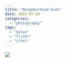 ```yaml
---
title: "Neighborhood Kids"
date: 2015-07-05
categories: 
  - "photography"
tags: 
  - "dylan"
  - "flickr"
  - "ifttt"
---
```


![](https://farm1.staticflickr.com/392/19400695036_7b6bd535c9_b.jpg)
